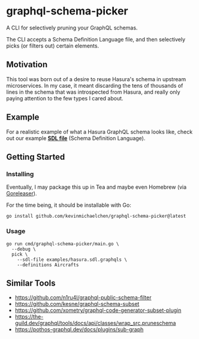 # graphql-schema-picker

A CLI for selectively pruning your GraphQL schemas.

The CLI accepts a Schema Definition Language file, and then selectively picks 
(or filters out) certain elements.

## Motivation

This tool was born out of a desire to reuse Hasura's schema in upstream 
microservices. In my case, it meant discarding the tens of thousands of lines
in the schema that was introspected from Hasura, and really only paying 
attention to the few types I cared about.

## Example

For a realistic example of what a Hasura GraphQL schema looks like, check out 
our example [**SDL file**][sdl-file] (Schema Definition Language).

[sdl-file]: ./examples/hasura.sdl.graphqls

## Getting Started

### Installing

Eventually, I may package this up in Tea and maybe even Homebrew (via 
[Goreleaser][goreleaser-brew]).

For the time being, it should be installable with Go:

```shell
go install github.com/kevinmichaelchen/graphql-schema-picker@latest
```

[goreleaser-brew]: https://goreleaser.com/customization/homebrew/

### Usage

```shell
go run cmd/graphql-schema-picker/main.go \
  --debug \
  pick \
    --sdl-file examples/hasura.sdl.graphqls \
    --definitions Aircrafts
```

## Similar Tools

- https://github.com/n1ru4l/graphql-public-schema-filter
- https://github.com/kesne/graphql-schema-subset
- https://github.com/xometry/graphql-code-generator-subset-plugin
- https://the-guild.dev/graphql/tools/docs/api/classes/wrap_src.pruneschema
- https://pothos-graphql.dev/docs/plugins/sub-graph